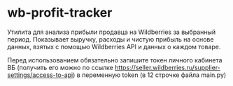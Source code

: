 # wb-profit-tracker
Утилита для анализа прибыли продавца на Wildberries за выбранный период. Показывает выручку, расходы и чистую прибыль на основе данных, взятых с помощью Wildberries API и данных о каждом товаре.

Перед использованием обязательно запишите токен личного кабинета ВБ (получить его можно по ссылке https://seller.wildberries.ru/supplier-settings/access-to-api) в переменную token (в 12 строчке файла main.py)
